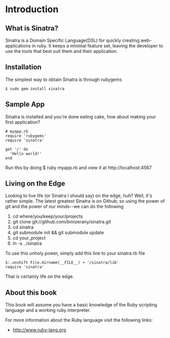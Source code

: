 Introduction
=============

What is Sinatra?
--------------------------
Sinatra is a Domain Specific Language(DSL) for quickly creating web-applications
in ruby.  It keeps a minimal feature set, leaving the developer to use the
tools that best suit them and their application.

Installation
---------------------------------
The simplest way to obtain Sinatra is through rubygems

	$ sudo gem install sinatra

Sample App
-----------
Sinatra is installed and you're done eating cake, how about making your
first application?

	# myapp.rb
	require 'rubygems'
	require 'sinatra'

	get '/' do
	  'Hello world!'
	end

Run this by doing $ ruby myapp.rb and view it at http://localhost:4567

Living on the Edge
--------------------------------
Looking to live life (or Sinatra I should say) on the edge, huh?  Well, it's rather simple.
The latest greatest Sinatra is on Github; so using the power of git and the power of
our minds--we can do the following

   1. cd where/you/keep/your/projects
   2. git clone git://github.com/bmizerany/sinatra.git
   3. cd sinatra
   4. git submodule init && git submodule update
   5. cd your_project
   6. ln -s ../sinatra

To use this unholy power, simply add this line to your sinatra.rb file

	$:.unshift File.dirname(__FILE__) + '/sinatra/lib'
	require 'sinatra'

That is certainly life on the edge.

About this book
---------------
This book will assume you have a basic knowledge of the Ruby scripting language
and a working ruby interpreter.

For more information about the Ruby language visit the following links:

- http://www.ruby-lang.org
